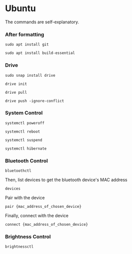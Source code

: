 # Ubuntu

The commands are self-explanatory.

### After formatting
```shell
sudo apt install git
```
```shell
sudo apt install build-essential
```
### Drive
```shell
sudo snap install drive
```
```shell
drive init
```
```shell
drive pull
```
```shell
drive push -ignore-conflict
```

### System Control
```shell
systemctl poweroff
```
```shell
systemctl reboot
```
```shell
systemctl suspend
```
```shell
systemctl hibernate
```

### Bluetooth Control
```shell
bluetoothctl
```
Then, list devices to get the bluetooth device's MAC address
```shell
devices
```
Pair with the device
```shell
pair {mac_address_of_chosen_device}
```
Finally, connect with the device
```shell
connect {mac_address_of_chosen_device}
```

### Brightness Control
```shell
brightnessctl
```

